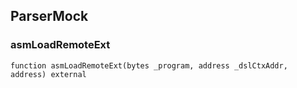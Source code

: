 ## ParserMock

### asmLoadRemoteExt

```solidity
function asmLoadRemoteExt(bytes _program, address _dslCtxAddr, address) external
```

